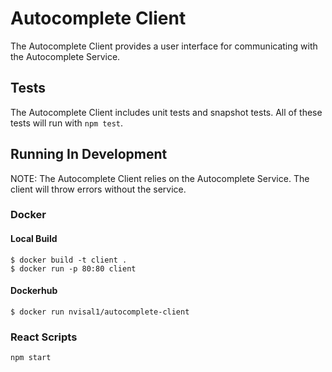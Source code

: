 # Autocomplete Client

The Autocomplete Client provides a user interface for communicating with the Autocomplete Service. 


## Tests

The Autocomplete Client includes unit tests and snapshot tests. All of these tests
will run with `npm test`.


## Running In Development

NOTE: The Autocomplete Client relies on the Autocomplete Service. The client will throw errors without the service.

### Docker

#### Local Build

```
$ docker build -t client .
$ docker run -p 80:80 client
```

#### Dockerhub

```
$ docker run nvisal1/autocomplete-client
```


### React Scripts

```
npm start
```
